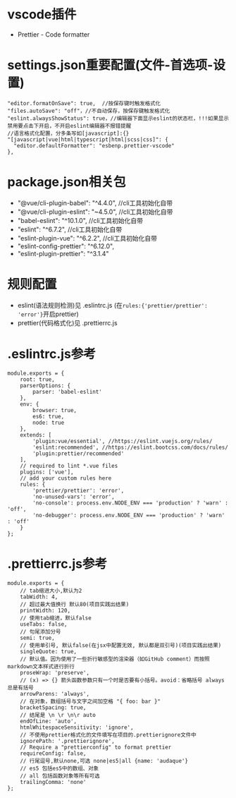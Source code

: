 

# vscode插件
* Prettier - Code formatter

# settings.json重要配置(文件-首选项-设置)
```
"editor.formatOnSave": true,  //按保存键时触发格式化
"files.autoSave": "off"，//不自动保存，按保存键触发格式化
"eslint.alwaysShowStatus": true，//编辑器下面显示eslint的状态栏，!!!如果显示禁用要点击下开启，不开启eslint编辑器不报错提醒
//语言格式化配置，分多条写如[javascript]:{}
"[javascript|vue|html|typescript|html|scss|css]": {
  "editor.defaultFormatter": "esbenp.prettier-vscode"
},
```

# package.json相关包
*  "@vue/cli-plugin-babel": "^4.4.0",    //cli工具初始化自带
*  "@vue/cli-plugin-eslint": "~4.5.0",   //cli工具初始化自带
*  "babel-eslint": "^10.1.0",            //cli工具初始化自带
*  "eslint": "^6.7.2",                   //cli工具初始化自带
*  "eslint-plugin-vue": "^6.2.2",        //cli工具初始化自带
*  "eslint-config-prettier": "^6.12.0",
*  "eslint-plugin-prettier": "^3.1.4"

# 规则配置
* eslint(语法规则检测)见 .eslintrc.js (在```rules:{'prettier/prettier': 'error'}```开启prettier)
* prettier(代码格式化)见  .prettierrc.js 


# .eslintrc.js参考
```
module.exports = {
    root: true,
    parserOptions: {
        parser: 'babel-eslint'
    },
    env: {
        browser: true,
        es6: true,
        node: true
    },
    extends: [
        'plugin:vue/essential', //https://eslint.vuejs.org/rules/
        'eslint:recommended', //https://eslint.bootcss.com/docs/rules/
        'plugin:prettier/recommended'
    ],
    // required to lint *.vue files
    plugins: ['vue'],
    // add your custom rules here
    rules: {
        'prettier/prettier': 'error',
        'no-unused-vars': 'error',
        'no-console': process.env.NODE_ENV === 'production' ? 'warn' : 'off',
        'no-debugger': process.env.NODE_ENV === 'production' ? 'warn' : 'off'
    }
};

```

# .prettierrc.js参考
```
module.exports = {
    // tab缩进大小,默认为2
    tabWidth: 4,
    // 超过最大值换行 默认80(项目实践出结果)
    printWidth: 120,
    // 使用tab缩进，默认false
    useTabs: false,
    // 句尾添加分号
    semi: true,
    // 使用单引号, 默认false(在jsx中配置无效, 默认都是双引号)(项目实践出结果)
    singleQuote: true,
    // 默认值。因为使用了一些折行敏感型的渲染器（如GitHub comment）而按照markdown文本样式进行折行
    proseWrap: 'preserve',
    // (x) => {} 箭头函数参数只有一个时是否要有小括号。avoid：省略括号 always 总是有括号
    arrowParens: 'always',
    // 在对象，数组括号与文字之间加空格 "{ foo: bar }"
    bracketSpacing: true,
    // 结尾是 \n \r \n\r auto
    endOfLine: 'auto',
    htmlWhitespaceSensitivity: 'ignore',
    // 不使用prettier格式化的文件填写在项目的.prettierignore文件中
    ignorePath: '.prettierignore',
    // Require a "prettierconfig" to format prettier
    requireConfig: false,
    // 行尾逗号,默认none,可选 none|es5|all {name: 'audaque'}
    // es5 包括es5中的数组、对象
    // all 包括函数对象等所有可选
    trailingComma: 'none'
};

```
